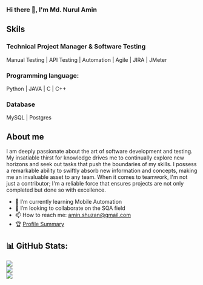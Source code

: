 ### Hi there 👋, I'm Md. Nurul Amin

## Skils
### Technical Project Manager & Software Testing
Manual Testing | API Testing | Automation | Agile | JIRA | JMeter 
### Programming language:
Python | JAVA | C | C++
### Database
MySQL | Postgres


## About me

I am deeply passionate about the art of software development and testing. My insatiable thirst for knowledge drives me to continually explore new horizons and seek out tasks that push the boundaries of my skills. I possess a remarkable ability to swiftly absorb new information and concepts, making me an invaluable asset to any team. When it comes to teamwork, I'm not just a contributor; I'm a reliable force that ensures projects are not only completed but done so with excellence.

- 🌱 I’m currently learning Mobile Automation 
- 👯 I’m looking to collaborate on the SQA field  
- 📫 How to reach me: amin.shuzan@gmail.com 
- 🏆 [Profile Summary](https://profile-summary-for-github.com/user/nurulamin7722)

## 📊 GitHub Stats:
![](https://github-readme-stats.vercel.app/api?username=nurulamin7722&theme=dark&hide_border=true&include_all_commits=true&count_private=true)<br/>
![](https://github-readme-streak-stats.herokuapp.com/?user=nurulamin7722&theme=dark&hide_border=true)<br/>
![](https://github-readme-stats.vercel.app/api/top-langs/?username=nurulamin7722&theme=dark&hide_border=true&include_all_commits=true&count_private=true&layout=compact)
